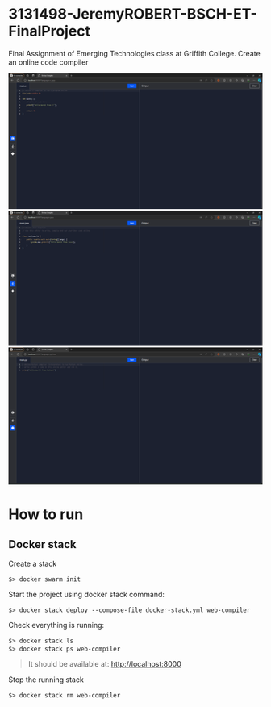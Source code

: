 # 3131498-JeremyROBERT-BSCH-ET-FinalProject

Final Assignment of Emerging Technologies class at Griffith College. Create an online code compiler

![Web Page to write C code](screenshots/Create-C-Code.png)
![Web Page to write Java code](screenshots/Create-Java-Code.png)
![Web Page to write Python code](screenshots/Create-Python-Code.png)

# How to run

## Docker stack

Create a stack

```
$> docker swarm init
```

Start the project using docker stack command:

```
$> docker stack deploy --compose-file docker-stack.yml web-compiler
```

Check everything is running:

```
$> docker stack ls
$> docker stack ps web-compiler
```

> It should be available at: [http://localhost:8000](http://localhost:8000)

Stop the running stack

```
$> docker stack rm web-compiler
```
